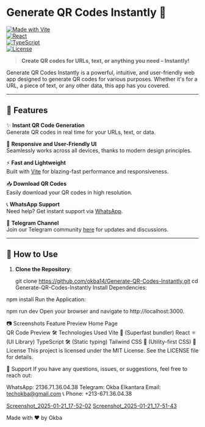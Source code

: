 # Generate QR Codes Instantly 🚀

[![Made with Vite](https://img.shields.io/badge/Made%20with-Vite-blue)](https://vitejs.dev/)  
[![React](https://img.shields.io/badge/React-%5E18.0.0-blue?logo=react)](https://reactjs.org/)  
[![TypeScript](https://img.shields.io/badge/TypeScript-%5E4.0.0-blue?logo=typescript)](https://www.typescriptlang.org/)  
[![License](https://img.shields.io/badge/License-MIT-green)](#license)

> **Create QR codes for URLs, text, or anything you need – Instantly!**

Generate QR Codes Instantly is a powerful, intuitive, and user-friendly web app designed to generate QR codes for various purposes. Whether it's for a URL, a piece of text, or any other data, this app has you covered.

---

## 🌟 Features

✨ **Instant QR Code Generation**  
Generate QR codes in real time for your URLs, text, or data.  

🎨 **Responsive and User-Friendly UI**  
Seamlessly works across all devices, thanks to modern design principles.  

⚡ **Fast and Lightweight**  
Built with [Vite](https://vitejs.dev/) for blazing-fast performance and responsiveness.  

📥 **Download QR Codes**  
Easily download your QR codes in high resolution.  

📞 **WhatsApp Support**  
Need help? Get instant support via [WhatsApp](https://wa.me/yourwhatsappnumber).  

💬 **Telegram Channel**  
Join our Telegram community [here](https://t.me/yourtelegramchannel) for updates and discussions.

---

## 🚀 How to Use

1. **Clone the Repository**:
  
   git clone https://github.com/okba14/Generate-QR-Codes-Instantly.git
   cd Generate-QR-Codes-Instantly
Install Dependencies:

npm install
Run the Application:

npm run dev
Open your browser and navigate to http://localhost:3000.

📷 Screenshots
Feature	Preview
Home Page	
QR Code Preview	
🛠️ Technologies Used
Vite 🚀 (Superfast bundler)
React ⚛️ (UI Library)
TypeScript 🛠️ (Static typing)
Tailwind CSS 🎨 (Utility-first CSS)
📜 License
This project is licensed under the MIT License. See the LICENSE file for details.

🤝 Support
If you have any questions, issues, or suggestions, feel free to reach out:

WhatsApp: 2136.71.36.04.38
Telegram: Okba Elkantara
Email: techokba@gmail.com
📞 Phone: +213-671.36.04.38

[Screenshot_2025-01-21_17-52-02](https://github.com/user-attachments/assets/06054dc1-3edc-4238-89ed-eb569748d7cb)
[Screenshot_2025-01-21_17-51-43](https://github.com/user-attachments/assets/cfdd5955-51c5-4b60-8c01-b7fcd5def0a2)


Made with ❤️ by Okba

